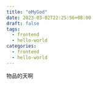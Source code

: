 ```yaml
---
title: "oMyGod"
date: 2023-03-02T22:25:56+08:00
draft: false
tags:
  - frontend
  - hello-world
categories:
  - frontend
  - hello-world
---
```


物品的天啊